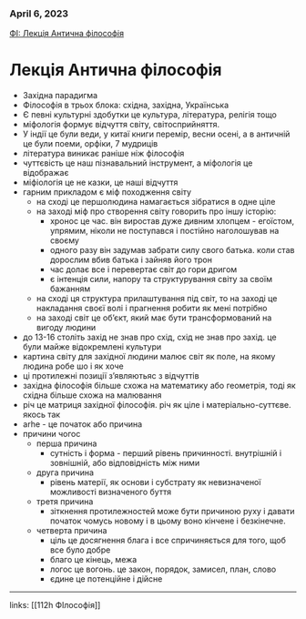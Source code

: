 
### April 6, 2023

[ФІ: Лекція Антична філософія](https://www.notion.so/f47453be6d754cb0b21afa35b1dbd19c) 

# Лекція Антична філософія

- Західна парадигма
- Філософія в трьох блока: східна, західна, Українська
- Є певні культурні здобутки це культура, література, релігія тощо
- міфологія формує відчуття світу, світосприйняття.
- У індії це були веди, у китаї книги перемір, весни осені, а в античній це були поеми, орфіки, 7 мудриців
- література виникає раніше ніж філософія
- чуттєвість це наш пізнавальний інструмент, а міфологія це відображає
- міфіологія це не казки, це наші відчуття
- гарним прикладом є міф походження світу
    - на сході це першолюдина намагається зібратися в одне ціле
    - на заході міф про створення світу говорить про іншу історію:
        - хронос це час. він виростав дуже дивним хлопцем - егоїстом, упрямим, ніколи не поступався і постійно наголошував на своєму
        - одного разу він задумав забрати силу свого батька. коли став дорослим вбив батька і зайняв його трон
        - час долає все і перевертає світ до гори дригом
        - є інтенція сили, напору та структурування світу за своїм бажанням
    - на сході ця структура прилаштування під світ, то на заході це накладання своєї волі і прагнення робити як мені потрібно
    - на заході світ це об’єкт, який має бути трансформований на вигоду людини
- до 13-16 століть захід не знав про схід, схід не знав про захід. це були майже відокремлені культури
- картина світу для західної людини малює світ як поле, на якому людина робе шо і як хоче
- ці протилежні позиції з’являютьяс з відчуттів
- західна філософія більше схожа на математику або геометрія, тоді як східна більше схожа на малювання
- річ це матриця західної філософія. річ як ціле і матеріально-суттєве. якось так
- arhe - це початок або причина
- причини чогос
    - перша причина
        - сутність і форма - перший рівень причинності. внутрішній і зовнішній, або відповідність між ними
    - друга причина
        - рівень матерії, як основи і субстрату як невизначеної можливості визначеного буття
    - третя причина
        - зіткнення протилежностей може бути причиною руху і давати початок чомусь новому і в цьому воно кінчене і безкінечне.
    - четверта причина
        - ціль це досягнення блага і все спричиняється для того, щоб все було добре
        - благо це кінець, межа
        - логос це вогонь. це закон, порядок, замисел, план, слово
        - єдине це потенційне і дійсне



---

links: [[112h ФІлософія]]

